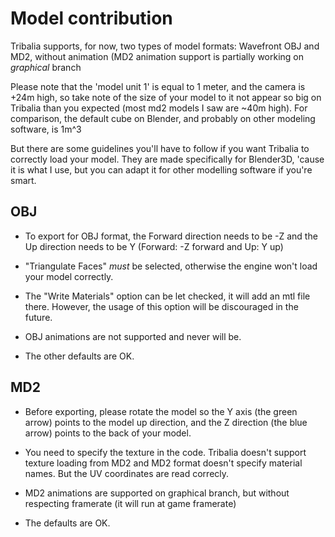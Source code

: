 # Model contribution

Tribalia supports, for now, two types of model formats: Wavefront OBJ and MD2, without animation 
(MD2 animation support is partially working on _graphical_ branch

Please note that the 'model unit 1' is equal to 1 meter, and the camera is +24m high, so take note of
the size of your model to it not appear so big on Tribalia than you expected (most md2 models I saw
are ~40m high). For comparison, the default cube on Blender, and probably on other modeling software, is 1m^3

But there are some guidelines you'll have to follow if you want Tribalia to correctly load your model. 
They are made specifically for Blender3D, 'cause it is what I use, but you can adapt it for other modelling 
software if you're smart.

## OBJ
* To export for OBJ format, the Forward direction needs to be -Z and the Up direction needs to be Y 
(Forward: -Z forward and Up: Y up)

* "Triangulate Faces" *must* be selected, otherwise the engine won't load your model correctly.

* The "Write Materials" option can be let checked, it will add an mtl file there. However, the usage of this option
will be discouraged in the future.

* OBJ animations are not supported and never will be.

* The other defaults are OK.

## MD2
* Before exporting, please rotate the model so the Y axis (the green arrow) points to the model up direction, and
the Z direction (the blue arrow) points to the back of your model.

* You need to specify the texture in the code. Tribalia doesn't support texture loading from MD2 and MD2 format
doesn't specify material names. But the UV coordinates are read correcly.

* MD2 animations are supported on graphical branch, but without respecting framerate (it will run at game framerate)

* The defaults are OK.
